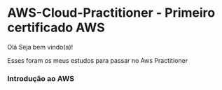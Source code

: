 # AWS-Cloud-Practitioner -  Primeiro certificado AWS


Olá Seja bem vindo(a)!

Esses foram os meus estudos para passar no Aws Practitioner

### Introdução ao AWS
